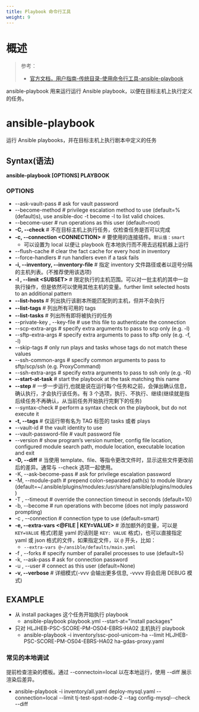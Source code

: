 ```yaml
---
title: Playbook 命令行工具
weight: 9
---
```


# 概述

> 参考：
> 
> - [官方文档，用户指南-传统目录-使用命令行工具-ansible-playbook](https://docs.ansible.com/ansible/latest/cli/ansible-playbook.html)

ansible-playbook 用来运行运行 Ansible playbook，以便在目标主机上执行定义的任务。

# ansible-playbook

运行 Ansible playbooks，并在目标主机上执行剧本中定义的任务

## Syntax(语法)

**ansible-playbook \[OPTIONS] PLAYBOOK**

### OPTIONS

- --ask-vault-pass # ask for vault password
- --become-method # privilege escalation method to use (default=%(default)s), use ansible-doc -t become -l to list valid choices.
- --become-user # run operations as this user (default=root)
- **-C, --check** # 不在目标主机上执行任务，仅检查任务是否可以完成
- **-c, --connection \<CONNECTION>** # 要使用的连接插件。`默认值：smart`
	- 可以设置为 local 以便让 playbook 在本地执行而不用去远程机器上运行
- --flush-cache # clear the fact cache for every host in inventory
- --force-handlers # run handlers even if a task fails
- **-i, --inventory, --inventory-file** # 指定 inventory 文件路径或者以逗号分隔的主机列表。(不推荐使用该选项)
- **-l , --limit \<SUBSET>** # 限定执行的主机范围。可以对一批主机的其中一台执行操作，但是依然可以使用其他主机的变量。further limit selected hosts to an additional pattern
- **--list-hosts** # 列出执行该剧本所能匹配到的主机，但并不会执行
- **--list-tags** # 列出所有可用的 tags
- **--list-tasks** # 列出所有即将被执行的任务
- --private-key , --key-file # use this file to authenticate the connection
- --scp-extra-args # specify extra arguments to pass to scp only (e.g. -l)
- --sftp-extra-args # specify extra arguments to pass to sftp only (e.g. -f, -l)
- --skip-tags # only run plays and tasks whose tags do not match these values
- --ssh-common-args # specify common arguments to pass to sftp/scp/ssh (e.g. ProxyCommand)
- --ssh-extra-args # specify extra arguments to pass to ssh only (e.g. -R)
- **--start-at-task** # start the playbook at the task matching this name
- **--step** # 一步一步运行,也就是说在运行每个任务和之前，会弹出确认信息，确认执行，才会执行该任务。有 3 个选项，执行、不执行、继续(继续就是指后续任务不再确认，从当前任务开始执行完剩下的任务)
- --syntax-check # perform a syntax check on the playbook, but do not execute it
- **-t, --tags** # 仅运行带有名为 TAG 标签的 tasks 或者 plays
- --vault-id # the vault identity to use
- --vault-password-file # vault password file
- --version # show program’s version number, config file location, configured module search path, module location, executable location and exit
- **-D, --diff** # 当使用 template、file、等指令更改文件时，显示这些文件更改前后的差异。通常与 --check 选项一起使用。
- -K, --ask-become-pass # ask for privilege escalation password
- -M, --module-path # prepend colon-separated path(s) to module library (default=~/.ansible/plugins/modules:/usr/share/ansible/plugins/modules)
- -T , --timeout # override the connection timeout in seconds (default=10)
- -b, --become # run operations with become (does not imply password prompting)
- -c , --connection # connection type to use (default=smart)
- **-e, --extra-vars <@FILE | KEY=VALUE>** # 添加额外的变量，可以是 `KEY=VALUE` 格式(若是 yaml 的话则是 `KEY: VALUE` 格式)，也可以直接指定 yaml 或 json 格式的文件，如果指定文件，以 `@` 开头，比如：
  - `--extra-vars @~/ansible/defaults/main.yaml`
- -f , --forks # specify number of parallel processes to use (default=5)
- -k, --ask-pass # ask for connection password
- -u , --user # connect as this user (default=None)
- **-v, --verbose** # 详细模式(-vvv 会输出更多信息, -vvvv 将会启用 DEBUG 模式)

## EXAMPLE

- 从 install packages 这个任务开始执行 playbook
  - ansible-playbook playbook.yml --start-at="install packages"
- 只对 HLJHEB-PSC-SCORE-PM-OS04-EBRS-HA02 主机执行 playbook
  - ansible-playbook -i inventory/ssc-pool-unicom-ha --limit HLJHEB-PSC-SCORE-PM-OS04-EBRS-HA02 ha-gdas-proxy.yaml

### 常见的本地调试

提前检查渲染的模板。通过 --connectoin=local 以在本地运行，使用 --diff 展示渲染后差异。

- ansible-playbook -i inventory/all.yaml  deploy-mysql.yaml --connection=local --limit tj-test-spst-node-2 --tag config-mysql--check --diff
